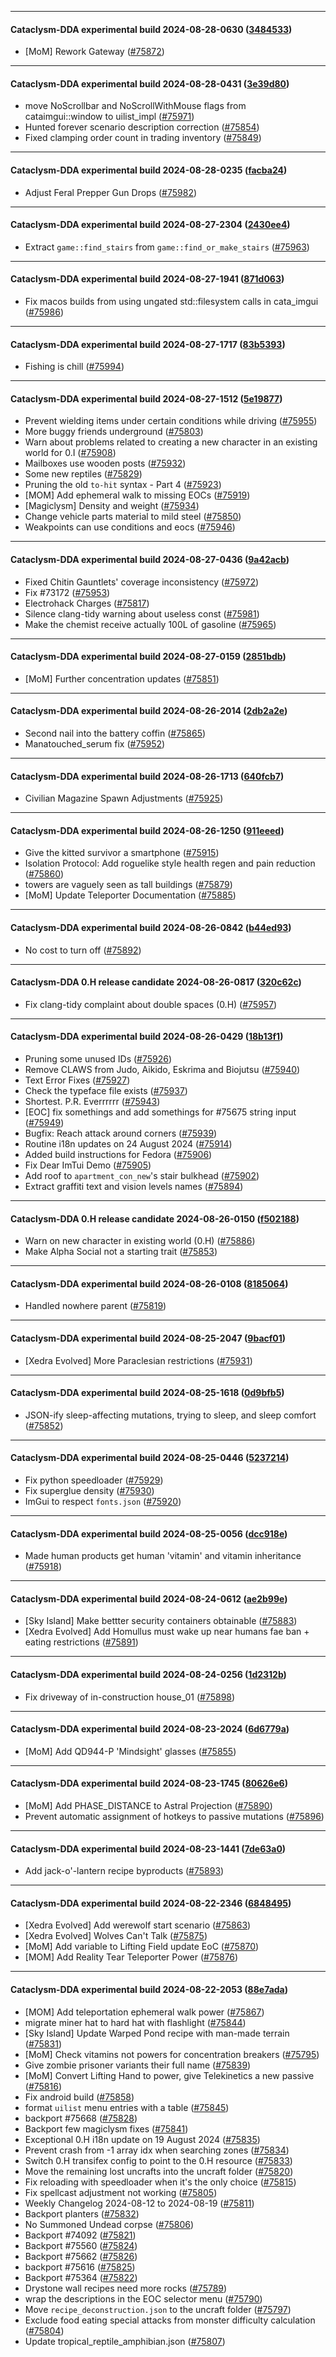 
---

#### Cataclysm-DDA experimental build 2024-08-28-0630 ([3484533](https://github.com/CleverRaven/Cataclysm-DDA/releases/tag/cdda-experimental-2024-08-28-0630))

* [MoM] Rework Gateway ([#75872](https://github.com/CleverRaven/Cataclysm-DDA/pull/75872))

---

#### Cataclysm-DDA experimental build 2024-08-28-0431 ([3e39d80](https://github.com/CleverRaven/Cataclysm-DDA/releases/tag/cdda-experimental-2024-08-28-0431))

* move NoScrollbar and NoScrollWithMouse flags from cataimgui::window to uilist_impl ([#75971](https://github.com/CleverRaven/Cataclysm-DDA/pull/75971))
* Hunted forever scenario description correction ([#75854](https://github.com/CleverRaven/Cataclysm-DDA/pull/75854))
* Fixed clamping order count in trading inventory ([#75849](https://github.com/CleverRaven/Cataclysm-DDA/pull/75849))

---

#### Cataclysm-DDA experimental build 2024-08-28-0235 ([facba24](https://github.com/CleverRaven/Cataclysm-DDA/releases/tag/cdda-experimental-2024-08-28-0235))

* Adjust Feral Prepper Gun Drops ([#75982](https://github.com/CleverRaven/Cataclysm-DDA/pull/75982))

---

#### Cataclysm-DDA experimental build 2024-08-27-2304 ([2430ee4](https://github.com/CleverRaven/Cataclysm-DDA/releases/tag/cdda-experimental-2024-08-27-2304))

* Extract `game::find_stairs` from `game::find_or_make_stairs` ([#75963](https://github.com/CleverRaven/Cataclysm-DDA/pull/75963))

---

#### Cataclysm-DDA experimental build 2024-08-27-1941 ([871d063](https://github.com/CleverRaven/Cataclysm-DDA/releases/tag/cdda-experimental-2024-08-27-1941))

* Fix macos builds from using ungated std::filesystem calls in cata_imgui ([#75986](https://github.com/CleverRaven/Cataclysm-DDA/pull/75986))

---

#### Cataclysm-DDA experimental build 2024-08-27-1717 ([83b5393](https://github.com/CleverRaven/Cataclysm-DDA/releases/tag/cdda-experimental-2024-08-27-1717))

* Fishing is chill ([#75994](https://github.com/CleverRaven/Cataclysm-DDA/pull/75994))

---

#### Cataclysm-DDA experimental build 2024-08-27-1512 ([5e19877](https://github.com/CleverRaven/Cataclysm-DDA/releases/tag/cdda-experimental-2024-08-27-1512))

* Prevent wielding items under certain conditions while driving ([#75955](https://github.com/CleverRaven/Cataclysm-DDA/pull/75955))
* More buggy friends underground ([#75803](https://github.com/CleverRaven/Cataclysm-DDA/pull/75803))
* Warn about problems related to creating a new character in an existing world for 0.I ([#75908](https://github.com/CleverRaven/Cataclysm-DDA/pull/75908))
* Mailboxes use wooden posts ([#75932](https://github.com/CleverRaven/Cataclysm-DDA/pull/75932))
* Some new reptiles ([#75829](https://github.com/CleverRaven/Cataclysm-DDA/pull/75829))
* Pruning the old ``to-hit`` syntax - Part 4 ([#75923](https://github.com/CleverRaven/Cataclysm-DDA/pull/75923))
* [MOM] Add ephemeral walk to missing EOCs ([#75919](https://github.com/CleverRaven/Cataclysm-DDA/pull/75919))
* [Magiclysm] Density and weight ([#75934](https://github.com/CleverRaven/Cataclysm-DDA/pull/75934))
* Change vehicle parts material to mild steel ([#75850](https://github.com/CleverRaven/Cataclysm-DDA/pull/75850))
* Weakpoints can use conditions and eocs ([#75946](https://github.com/CleverRaven/Cataclysm-DDA/pull/75946))

---

#### Cataclysm-DDA experimental build 2024-08-27-0436 ([9a42acb](https://github.com/CleverRaven/Cataclysm-DDA/releases/tag/cdda-experimental-2024-08-27-0436))

* Fixed Chitin Gauntlets' coverage inconsistency ([#75972](https://github.com/CleverRaven/Cataclysm-DDA/pull/75972))
* Fix #73172 ([#75953](https://github.com/CleverRaven/Cataclysm-DDA/pull/75953))
* Electrohack Charges ([#75817](https://github.com/CleverRaven/Cataclysm-DDA/pull/75817))
* Silence clang-tidy warning about useless const ([#75981](https://github.com/CleverRaven/Cataclysm-DDA/pull/75981))
* Make the chemist receive actually 100L of gasoline ([#75965](https://github.com/CleverRaven/Cataclysm-DDA/pull/75965))

---

#### Cataclysm-DDA experimental build 2024-08-27-0159 ([2851bdb](https://github.com/CleverRaven/Cataclysm-DDA/releases/tag/cdda-experimental-2024-08-27-0159))

* [MoM] Further concentration updates ([#75851](https://github.com/CleverRaven/Cataclysm-DDA/pull/75851))

---

#### Cataclysm-DDA experimental build 2024-08-26-2014 ([2db2a2e](https://github.com/CleverRaven/Cataclysm-DDA/releases/tag/cdda-experimental-2024-08-26-2014))

* Second nail into the battery coffin ([#75865](https://github.com/CleverRaven/Cataclysm-DDA/pull/75865))
* Manatouched_serum fix ([#75952](https://github.com/CleverRaven/Cataclysm-DDA/pull/75952))

---

#### Cataclysm-DDA experimental build 2024-08-26-1713 ([640fcb7](https://github.com/CleverRaven/Cataclysm-DDA/releases/tag/cdda-experimental-2024-08-26-1713))

* Civilian Magazine Spawn Adjustments ([#75925](https://github.com/CleverRaven/Cataclysm-DDA/pull/75925))

---

#### Cataclysm-DDA experimental build 2024-08-26-1250 ([911eeed](https://github.com/CleverRaven/Cataclysm-DDA/releases/tag/cdda-experimental-2024-08-26-1250))

* Give the kitted survivor a smartphone ([#75915](https://github.com/CleverRaven/Cataclysm-DDA/pull/75915))
* Isolation Protocol:  Add roguelike style health regen and pain reduction ([#75860](https://github.com/CleverRaven/Cataclysm-DDA/pull/75860))
* towers are vaguely seen as tall buildings ([#75879](https://github.com/CleverRaven/Cataclysm-DDA/pull/75879))
* [MoM] Update Teleporter Documentation ([#75885](https://github.com/CleverRaven/Cataclysm-DDA/pull/75885))

---

#### Cataclysm-DDA experimental build 2024-08-26-0842 ([b44ed93](https://github.com/CleverRaven/Cataclysm-DDA/releases/tag/cdda-experimental-2024-08-26-0842))

* No cost to turn off ([#75892](https://github.com/CleverRaven/Cataclysm-DDA/pull/75892))

---

#### Cataclysm-DDA 0.H release candidate 2024-08-26-0817 ([320c62c](https://github.com/CleverRaven/Cataclysm-DDA/releases/tag/cdda-0.H-2024-08-26-0817))

* Fix clang-tidy complaint about double spaces (0.H) ([#75957](https://github.com/CleverRaven/Cataclysm-DDA/pull/75957))

---

#### Cataclysm-DDA experimental build 2024-08-26-0429 ([18b13f1](https://github.com/CleverRaven/Cataclysm-DDA/releases/tag/cdda-experimental-2024-08-26-0429))

* Pruning some unused IDs ([#75926](https://github.com/CleverRaven/Cataclysm-DDA/pull/75926))
* Remove CLAWS from Judo, Aikido, Eskrima and Biojutsu ([#75940](https://github.com/CleverRaven/Cataclysm-DDA/pull/75940))
* Text Error Fixes ([#75927](https://github.com/CleverRaven/Cataclysm-DDA/pull/75927))
* Check the typeface file exists ([#75937](https://github.com/CleverRaven/Cataclysm-DDA/pull/75937))
* Shortest. P.R. Everrrrrr  ([#75943](https://github.com/CleverRaven/Cataclysm-DDA/pull/75943))
* [EOC] fix somethings and add somethings for #75675 string input ([#75949](https://github.com/CleverRaven/Cataclysm-DDA/pull/75949))
* Bugfix: Reach attack around corners ([#75939](https://github.com/CleverRaven/Cataclysm-DDA/pull/75939))
* Routine i18n updates on 24 August 2024 ([#75914](https://github.com/CleverRaven/Cataclysm-DDA/pull/75914))
* Added build instructions for Fedora ([#75906](https://github.com/CleverRaven/Cataclysm-DDA/pull/75906))
* Fix Dear ImTui Demo ([#75905](https://github.com/CleverRaven/Cataclysm-DDA/pull/75905))
* Add roof to `apartment_con_new`'s stair bulkhead  ([#75902](https://github.com/CleverRaven/Cataclysm-DDA/pull/75902))
* Extract graffiti text and vision levels names ([#75894](https://github.com/CleverRaven/Cataclysm-DDA/pull/75894))

---

#### Cataclysm-DDA 0.H release candidate 2024-08-26-0150 ([f502188](https://github.com/CleverRaven/Cataclysm-DDA/releases/tag/cdda-0.H-2024-08-26-0150))

* Warn on new character in existing world (0.H) ([#75886](https://github.com/CleverRaven/Cataclysm-DDA/pull/75886))
* Make Alpha Social not a starting trait  ([#75853](https://github.com/CleverRaven/Cataclysm-DDA/pull/75853))

---

#### Cataclysm-DDA experimental build 2024-08-26-0108 ([8185064](https://github.com/CleverRaven/Cataclysm-DDA/releases/tag/cdda-experimental-2024-08-26-0108))

* Handled nowhere parent ([#75819](https://github.com/CleverRaven/Cataclysm-DDA/pull/75819))

---

#### Cataclysm-DDA experimental build 2024-08-25-2047 ([9bacf01](https://github.com/CleverRaven/Cataclysm-DDA/releases/tag/cdda-experimental-2024-08-25-2047))

* [Xedra Evolved] More Paraclesian restrictions ([#75931](https://github.com/CleverRaven/Cataclysm-DDA/pull/75931))

---

#### Cataclysm-DDA experimental build 2024-08-25-1618 ([0d9bfb5](https://github.com/CleverRaven/Cataclysm-DDA/releases/tag/cdda-experimental-2024-08-25-1618))

* JSON-ify sleep-affecting mutations, trying to sleep, and sleep comfort ([#75852](https://github.com/CleverRaven/Cataclysm-DDA/pull/75852))

---

#### Cataclysm-DDA experimental build 2024-08-25-0446 ([5237214](https://github.com/CleverRaven/Cataclysm-DDA/releases/tag/cdda-experimental-2024-08-25-0446))

* Fix python speedloader ([#75929](https://github.com/CleverRaven/Cataclysm-DDA/pull/75929))
* Fix superglue density ([#75930](https://github.com/CleverRaven/Cataclysm-DDA/pull/75930))
* ImGui to respect `fonts.json` ([#75920](https://github.com/CleverRaven/Cataclysm-DDA/pull/75920))

---

#### Cataclysm-DDA experimental build 2024-08-25-0056 ([dcc918e](https://github.com/CleverRaven/Cataclysm-DDA/releases/tag/cdda-experimental-2024-08-25-0056))

* Made human products get human 'vitamin' and vitamin inheritance ([#75918](https://github.com/CleverRaven/Cataclysm-DDA/pull/75918))

---

#### Cataclysm-DDA experimental build 2024-08-24-0612 ([ae2b99e](https://github.com/CleverRaven/Cataclysm-DDA/releases/tag/cdda-experimental-2024-08-24-0612))

* [Sky Island] Make bettter security containers obtainable ([#75883](https://github.com/CleverRaven/Cataclysm-DDA/pull/75883))
* [Xedra Evolved] Add Homullus must wake up near humans fae ban + eating restrictions ([#75891](https://github.com/CleverRaven/Cataclysm-DDA/pull/75891))

---

#### Cataclysm-DDA experimental build 2024-08-24-0256 ([1d2312b](https://github.com/CleverRaven/Cataclysm-DDA/releases/tag/cdda-experimental-2024-08-24-0256))

* Fix driveway of in-construction house_01 ([#75898](https://github.com/CleverRaven/Cataclysm-DDA/pull/75898))

---

#### Cataclysm-DDA experimental build 2024-08-23-2024 ([6d6779a](https://github.com/CleverRaven/Cataclysm-DDA/releases/tag/cdda-experimental-2024-08-23-2024))

* [MoM] Add QD944-P 'Mindsight' glasses ([#75855](https://github.com/CleverRaven/Cataclysm-DDA/pull/75855))

---

#### Cataclysm-DDA experimental build 2024-08-23-1745 ([80626e6](https://github.com/CleverRaven/Cataclysm-DDA/releases/tag/cdda-experimental-2024-08-23-1745))

* [MoM] Add PHASE_DISTANCE to Astral Projection ([#75890](https://github.com/CleverRaven/Cataclysm-DDA/pull/75890))
* Prevent automatic assignment of hotkeys to passive mutations ([#75896](https://github.com/CleverRaven/Cataclysm-DDA/pull/75896))

---

#### Cataclysm-DDA experimental build 2024-08-23-1441 ([7de63a0](https://github.com/CleverRaven/Cataclysm-DDA/releases/tag/cdda-experimental-2024-08-23-1441))

* Add jack-o'-lantern recipe byproducts ([#75893](https://github.com/CleverRaven/Cataclysm-DDA/pull/75893))

---

#### Cataclysm-DDA experimental build 2024-08-22-2346 ([6848495](https://github.com/CleverRaven/Cataclysm-DDA/releases/tag/cdda-experimental-2024-08-22-2346))

* [Xedra Evolved] Add werewolf start scenario ([#75863](https://github.com/CleverRaven/Cataclysm-DDA/pull/75863))
* [Xedra Evolved] Wolves Can't Talk ([#75875](https://github.com/CleverRaven/Cataclysm-DDA/pull/75875))
* [MoM] Add variable to Lifting Field update EoC ([#75870](https://github.com/CleverRaven/Cataclysm-DDA/pull/75870))
* [MOM] Add Reality Tear Teleporter Power ([#75876](https://github.com/CleverRaven/Cataclysm-DDA/pull/75876))

---

#### Cataclysm-DDA experimental build 2024-08-22-2053 ([88e7ada](https://github.com/CleverRaven/Cataclysm-DDA/releases/tag/cdda-experimental-2024-08-22-2053))

* [MOM] Add teleportation ephemeral walk power ([#75867](https://github.com/CleverRaven/Cataclysm-DDA/pull/75867))
* migrate miner hat to hard hat with flashlight ([#75844](https://github.com/CleverRaven/Cataclysm-DDA/pull/75844))
* [Sky Island] Update Warped Pond recipe with man-made terrain ([#75831](https://github.com/CleverRaven/Cataclysm-DDA/pull/75831))
* [MoM] Check vitamins not powers for concentration breakers  ([#75795](https://github.com/CleverRaven/Cataclysm-DDA/pull/75795))
* Give zombie prisoner variants their full name ([#75839](https://github.com/CleverRaven/Cataclysm-DDA/pull/75839))
* [MoM] Convert Lifting Hand to power, give Telekinetics a new passive ([#75816](https://github.com/CleverRaven/Cataclysm-DDA/pull/75816))
* Fix android build ([#75858](https://github.com/CleverRaven/Cataclysm-DDA/pull/75858))
* format `uilist` menu entries with a table ([#75845](https://github.com/CleverRaven/Cataclysm-DDA/pull/75845))
* backport #75668 ([#75828](https://github.com/CleverRaven/Cataclysm-DDA/pull/75828))
* Backport few magiclysm fixes ([#75841](https://github.com/CleverRaven/Cataclysm-DDA/pull/75841))
* Exceptional 0.H i18n update on 19 August 2024 ([#75835](https://github.com/CleverRaven/Cataclysm-DDA/pull/75835))
* Prevent crash from -1 array idx when searching zones ([#75834](https://github.com/CleverRaven/Cataclysm-DDA/pull/75834))
* Switch 0.H transifex config to point to the 0.H resource ([#75833](https://github.com/CleverRaven/Cataclysm-DDA/pull/75833))
* Move the remaining lost uncrafts into the uncraft folder ([#75820](https://github.com/CleverRaven/Cataclysm-DDA/pull/75820))
* Fix reloading with speedloader when it's the only choice ([#75815](https://github.com/CleverRaven/Cataclysm-DDA/pull/75815))
* Fix spellcast adjustment not working ([#75805](https://github.com/CleverRaven/Cataclysm-DDA/pull/75805))
* Weekly Changelog 2024-08-12 to 2024-08-19 ([#75811](https://github.com/CleverRaven/Cataclysm-DDA/pull/75811))
* Backport planters ([#75832](https://github.com/CleverRaven/Cataclysm-DDA/pull/75832))
* No Summoned Undead corpse ([#75806](https://github.com/CleverRaven/Cataclysm-DDA/pull/75806))
* Backport #74092 ([#75821](https://github.com/CleverRaven/Cataclysm-DDA/pull/75821))
* Backport #75560 ([#75824](https://github.com/CleverRaven/Cataclysm-DDA/pull/75824))
* Backport #75662 ([#75826](https://github.com/CleverRaven/Cataclysm-DDA/pull/75826))
* backport #75616 ([#75825](https://github.com/CleverRaven/Cataclysm-DDA/pull/75825))
* Backport #75364 ([#75822](https://github.com/CleverRaven/Cataclysm-DDA/pull/75822))
* Drystone wall recipes need more rocks ([#75789](https://github.com/CleverRaven/Cataclysm-DDA/pull/75789))
* wrap the descriptions in the EOC selector menu ([#75790](https://github.com/CleverRaven/Cataclysm-DDA/pull/75790))
* Move ``recipe_deconstruction.json`` to the uncraft folder ([#75797](https://github.com/CleverRaven/Cataclysm-DDA/pull/75797))
* Exclude food eating special attacks from monster difficulty calculation ([#75804](https://github.com/CleverRaven/Cataclysm-DDA/pull/75804))
* Update tropical_reptile_amphibian.json ([#75807](https://github.com/CleverRaven/Cataclysm-DDA/pull/75807))
